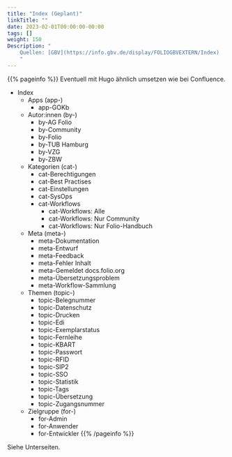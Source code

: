 ```yaml
---
title: "Index (Geplant)"
linkTitle: ""
date: 2023-02-01T00:00:00-00:00
tags: []
weight: 150
Description: "
    Quellen: [GBV](https://info.gbv.de/display/FOLIOGBVEXTERN/Index)
    "
---
```


{{% pageinfo %}}
Eventuell mit Hugo ähnlich umsetzen wie bei Confluence.

* Index
    * Apps (app-)
        * app-GOKb
    * Autor:innen (by-)
        * by-AG Folio
        * by-Community
        * by-Folio
        * by-TUB Hamburg
        * by-VZG
        * by-ZBW
    * Kategorien (cat-)
        * cat-Berechtigungen
        * cat-Best Practises
        * cat-Einstellungen
        * cat-SysOps
        * cat-Workflows
            * cat-Workflows: Alle
            * cat-Workflows: Nur Community
            * cat-Workflows: Nur Folio-Handbuch
    * Meta (meta-)
        * meta-Dokumentation
        * meta-Entwurf
        * meta-Feedback
        * meta-Fehler Inhalt
        * meta-Gemeldet docs.folio.org
        * meta-Übersetzungsproblem
        * meta-Workflow-Sammlung
    * Themen (topic-)
        * topic-Belegnummer
        * topic-Datenschutz
        * topic-Drucken
        * topic-Edi
        * topic-Exemplarstatus
        * topic-Fernleihe
        * topic-KBART
        * topic-Passwort
        * topic-RFID
        * topic-SIP2
        * topic-SSO
        * topic-Statistik
        * topic-Tags
        * topic-Übersetzung
        * topic-Zugangsnummer
    * Zielgruppe (for-)
        * for-Admin
        * for-Anwender
        * for-Entwickler
{{% /pageinfo %}}

Siehe Unterseiten.
